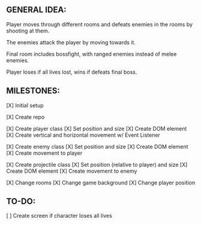 ## GENERAL IDEA:

Player moves through different rooms and defeats enemies in the rooms by shooting at them. 

The enemies attack the player by moving towards it.

Final room includes bossfight, with ranged enemies instead of melee enemies.

Player loses if all lives lost, wins if defeats final boss.

## MILESTONES:

[X] Initial setup

[X] Create repo

[X] Create player class
    [X] Set position and size
    [X] Create DOM element
    [X] Create vertical and horizontal movement w/ Event Listener

[X] Create enemy class
    [X] Set position and size
    [X] Create DOM element
    [X] Create movement to player

[X] Create projectile class
    [X] Set position (relative to player) and size
    [X] Create DOM element
    [X] Create movement to enemy

[X] Change rooms
    [X] Change game background
    [X] Change player position

## TO-DO:

[ ] Create screen if character loses all lives

